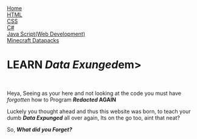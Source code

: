 <html>
<head>
    <title>Learn ya redacted</title>
    <link href="pain.css" rel="stylesheet">
</head>
<body>
    <div class="sidebar">
        <a class="active" href="html/home.html">Home</a>
        <br>
        <a href="html/home.html">HTML</a>
        <br>
        <a href="css/home.html">CSS</a>
        <br>
        <a href="csharp/home.html">C#</a>
        <br>
        <a href="jsweb/home.html">Java Script(Web Development)</a>
        <br>
        <a href="mida/home.html">Minecraft Datapacks</a>
    </div>
    <div class="content">
        <h1>LEARN <em>Data Exunged</em>em></h1>
        <br>
        <p>Heya, Seeing as your here and not looking at the code you must have <em>forgotten</em> how to Program <strong><em>Redacted</em> AGAIN</strong></p>
        <p>Luckely you thought ahead and thus this website was born, to teach your dumb <strong><em>Data Expunged</em></strong> all over again, Its on the go too, aint that neat?</p>
        <p>So, <strong><em>What did you Forget?</em></strong></p>
    </div>
</body>
</html>
